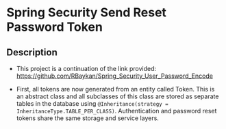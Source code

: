 # Spring Security Send Reset Password Token

## Description
- This project is a continuation of the link provided: https://github.com/RBaykan/Spring_Security_User_Password_Encode

- First, all tokens are now generated from an entity called Token. This is an abstract class and all subclasses of this class are stored as separate tables in the database using `@Inheritance(strategy = InheritanceType.TABLE_PER_CLASS)`.
  Authentication and password reset tokens share the same storage and service layers.
